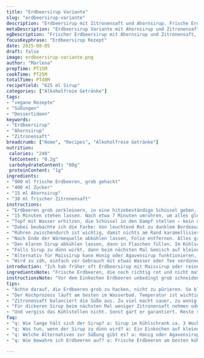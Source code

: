 ```yaml
---
title: "Erdbeersirup Variante"
slug: "erdbeersirup-variante"
description: "Erdbeersirup mit Zitronensaft und Ahornsirup. Frische Erdbeeren grob gehackt, mit Zucker und Ahornsirup vermischt, langsam über Wasserbad eingekocht. Leicht säuerlich durch Zitronensaft, ersetzt Maissirup für bessere Textur und Geschmack. Dickflüssiger Sirup, der sich als Topping oder Backzutat eignet. Geschmack voluminös, nicht zu süß. Praktisch, auch Reste von Erdbeeren nutzbar. Simpel, aber verlangt Aufmerksamkeit bei Temperatur und Umrühren. Angenehme Geräusche beim Köcheln, Farbwechsel von strahlend Rot zu tiefem Rubingrün. Gut kühlt sich der Sirup schnell ab und hält im Kühlschrank wochenlang."
metaDescription: "Erdbeersirup Variante mit Ahornsirup und Zitronensaft, fruchtig und frisch, ideal als Topping oder zum Backen. Ein Rezept voller Aromen."
ogDescription: "Frischer Erdbeersirup mit Ahornsirup und Zitronensaft, intensiv im Geschmack, perfekt für Pancakes oder Desserts. Ein Genuss für die Sinne."
focusKeyphrase: "Erdbeersirup Rezept"
date: 2025-08-05
draft: false
image: erdbeersirup-variante.png
author: "Marlena"
prepTime: PT15M
cookTime: PT25M
totalTime: PT40M
recipeYield: "625 ml Sirup"
categories: ["Alkoholfreie Getränke"]
tags:
- "vegane Rezepte"
- "Süßungen"
- "Dessertideen"
keywords:
- "Erdbeersirup"
- "Ahornsirup"
- "Zitronensaft"
breadcrumb: ["Home", "Recipes", "Alkoholfreie Getränke"]
nutrition: 
 calories: "240"
 fatContent: "0.2g"
 carbohydrateContent: "60g"
 proteinContent: "1g"
ingredients:
- "900 ml frische Erdbeeren, grob gehackt"
- "400 ml Zucker"
- "15 ml Ahornsirup"
- "30 ml frischer Zitronensaft"
instructions:
- "Erdbeeren grob zerkleinern, in eine hitzebeständige Schüssel geben. Zucker und Ahornsirup dazu, Zitronensaft ebenfalls."
- "15 Minuten stehen lassen. Nach etwa 7 Minuten umrühren, um alles gleichmäßig zu vermischen und Zucker lösen zu helfen."
- "Topf mit Wasser erhitzen, die Schüssel in den Dampf stellen – kein direktes Wasser, nur indirekt. Langsam bei mittlerer Hitze ca. 20 bis 25 Minuten köcheln lassen."
- "Dabei beobachte ich die Farbe: Von leuchtend Rot zu dunklem Bordeaux – ein sich verdickender Schleier legt sich auf den Löffel. Nicht zu stark kochen, sonst wird der Geschmack bitter."
- "Rühren zwischendurch ist wichtig, damit nichts am Rand karamellisiert oder anbrennt. Die Geräusche – ein sanftes Blubbern – zeigen passende Temperatur an."
- "Nach Ende der Wärmequelle abkühlen lassen, Folie entfernen. Alles gründlich durch ein feines Sieb streichen, Erdbeeren auffangen für Pancakes oder andere Desserts."
- "Den klaren Sirup abkühlen lassen, dann in Flaschen füllen. Im Kühlschrank hält sich das etwa 3 Wochen."
- "Falls Sirup zu dünn wirkt, dann beim nächsten Mal Gemisch auf kleinerer Hitze noch länger trocknen lassen, oder weniger Zitronensaft nehmen."
- "Alternativ für Maissirup kann Honig oder Agavensirup funktionieren, schmeckt dann etwas anders, aber auch gut."
- "Wird zu zäh, einfach vor Gebrauch mit etwas Wasser oder Tee verdünnen."
introduction: "Ich hab früher oft Erdbeersirup mit Maissirup oder reinem Zucker gemacht, das Ergebnis war manchmal pampig oder zu süß. Dann entdeckte ich, dass Ahornsirup eine angenehmere Konsistenz gibt, ohne zu viel Klebekram. Zitronensaft bringt Frische und balanciert die Süße, ohne zu dominieren. Der Trick liegt im langsamen Einkochen über Wasserdampf, nicht direktes Kochen auf dem Herd klappt besser, weil man so das Aroma steuert und Verbrannten vorbeugt. Wichtig: Nicht zu ungeduldig sein, Erdbeeren müssen raus, sonst wird der Sirup trüb. Ich mag ihn als Beigabe zu Kuchen, im Tee oder über Pancakes, auch als feiner Geschmacksträger in Saucen. Probier auch mal Rum statt Ahornsirup – gibt Tiefe."
ingredientsNote: "Frische Erdbeeren, die noch richtig rot und nicht matschig sind, der Schlüssel. Gefrorene gehen auch, aber die Textur leidet und ungewünschte Flüssigkeit tritt aus. Zucker ist hier nicht nur Süßungsmittel, sondern auch Konservierung und gibt die Textur. Ahornsirup ersetzt Maissirup wegen besserer Konsistenz und Geschmack, Honig kann gehen, Agavendicksaft ist lachen sacht, aber der Zitronensaft immer dran, er wirkt wie ein Verstärker für Frische und hält die Farbe frisch. Bei Zitrone aufpassen, zu viel wird sauer, zu wenig bleibt der süße Kloß. Hat man keine hitzebeständige Schüssel, geht ein Metallsieb auf Topf, aber es muss sicher sitzen. Alles abmessen ist gut, aber Auge und Gefühl für den Sirup entscheidend."
instructionsNote: "Vor dem Einkochen Erdbeeren unbedingt grob schneiden, nicht pürieren, so bleibt das Aroma besser erhalten und der Sirup bekommt Struktur. Die 15 Minuten Ruhezeit sind wichtig, damit der Zucker ansaugt und der Saft beginnt auszutreten – Rühren nicht vergessen, sonst klumpt es. Allein Wasserbad-Temperatur kontrolliert man am besten über die Blubbergeräusche: Es soll nicht kochen wie wild, sondern sanft köcheln, sonst verbrennt der Zucker schnell am Rand. Beim Durchpassieren achte ich immer darauf, das Fruchtfleisch gut aufzuheben, vielleicht gibt das später noch eine Topping-Idee. Den fertigen Sirup sollte man nicht zu lange warm lassen, er dickt aus, aber hat man ihn zu flüssig, einfach nochmal vorsichtig einen Tick einkochen. Kühlung ist Pflicht, sonst gärt er. Kleine Reste umgehend verbrauchen, sonst schimmelt er schnell. Erfahrungsgemäß lohnt es, den Prozess schon ein paar Mal zu machen, um Timing und Geschmack perfekt einzuschätzen."
tips:
- "Achte darauf, die Erdbeeren grob zu hacken, nicht zu pürieren. So bleibt die Struktur erhalten. Das Aroma wird stärker, der Sirup erhält Textur. Die 15 Minuten Ruhezeit sind entscheidend. Zucker saugt den Saft auf. Vergiss nicht zwischendurch zu rühren, sonst klumpt alles."
- "Der Kochprozess läuft am besten im Wasserbad. Temperatur ist wichtig. Sanftes Blubbern ist ideal. Starkes Kochen macht bitteren Sirup. Achte auf die Farbe: Helles Rot wird dunkler. Das zeigt den Fortschritt. Durchpassen der Mischung ist auch wichtig. Kaltes Sieb verwenden, wenn nötig."
- "Zitronensaft balanciert die Süße aus. Zu viel macht sauer, zu wenig bleibt süßlich. Falls du keinen Zitronensaft hast, probier Limette. Pass aber auf, Geschmack ändert sich erheblich. Sirup kann auch mit Honig oder Agavendicksaft zubereitet werden. Schmeckt unterschiedlich, aber auch gut."
- "Für dickeren Sirup beim nächsten Mal weniger Zitronensaft nehmen oder Hitze reduzieren. Wenn er zu dünn ist, noch einmal vorsichtig einkochen. Reste nutzen für Pancakes oder Toppings. Abkühlen nicht vergessen, sonst wird er zu fest."
- "Und vergiss das Kühlstellen nicht. Sonst gärt er garantiert. Reste schnell verbrauchen. Falls du nach Alternativen suchst, Rum kann eine interessante Note geben. Experimentierfreude bringt mehr Geschmäcker hervor."
faq:
- "q: Wie lange hält sich der Sirup? a: Sirup im Kühlschrank ca. 3 Wochen haltbar. Die Kälte hilft, Schimmel zu vermeiden. Kühlung ist wichtig. Reste zeitnah verbrauchen."
- "q: Was tun, wenn der Sirup zu dünn wird? a: Ein Einkochen auf kleinerer Hitze. Ebenfalls weniger Zitronensaft beim nächsten Mal testen. Das hilft. Auch die Zuckeranteile beachten."
- "q: Welche Alternativen zur Süßung gibt es? a: Honig oder Agavensirup eignen sich gut. Beide verändern den Geschmack, aber das Ergebnis ist ähnlich. Wer experimentierfreudig ist, kann auch mit Gewürzen spielen."
- "q: Wie bewahre ich Erdbeeren auf? a: Frische Erdbeeren am besten kühl lagern. Nicht zu lange stehen lassen. Gefrorene gehen auch, aber die Textur leidet. Auf Qualität achten. Schimmel vermeiden."

---
```

